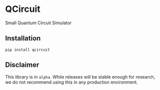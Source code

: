 # QCircuit
Small Quantum Circuit Simulator

## Installation

``` pip install qcircuit ```


## Disclaimer

This library is in `alpha`. While releases will be stable enough for research, we do not recommend using this in any production environment.
